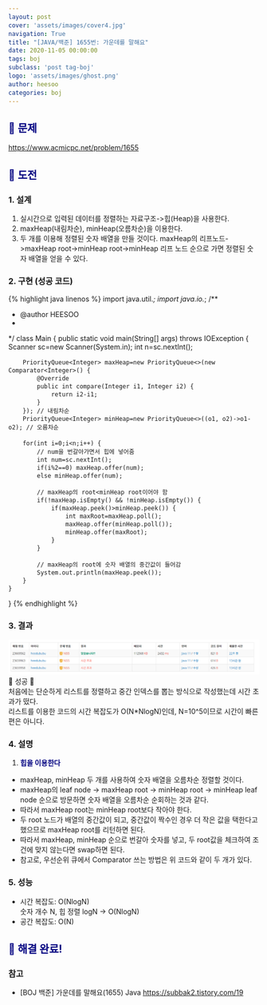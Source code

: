 ```yaml
---
layout: post
cover: 'assets/images/cover4.jpg'
navigation: True
title: "[JAVA/백준] 1655번: 가운데를 말해요"
date: 2020-11-05 00:00:00
tags: boj
subclass: 'post tag-boj'
logo: 'assets/images/ghost.png'
author: heesoo
categories: boj
---
```

## <span style="color:navy">👀 문제</span>
<https://www.acmicpc.net/problem/1655>

## <span style="color:navy">👊 도전</span>

### 1. 설계
1. 실시간으로 입력된 데이터를 정렬하는 자료구조->힙(Heap)을 사용한다.
2. maxHeap(내림차순), minHeap(오름차순)을 이용한다.
3. 두 개를 이용해 정렬된 숫자 배열을 만들 것이다. maxHeap의 리프노드->maxHeap root->minHeap root->minHeap 리프 노드 순으로 가면 정렬된 숫자 배열을 얻을 수 있다.

### 2. 구현 (성공 코드)
{% highlight java linenos %}
import java.util.*;
import java.io.*;
/**
 * @author HEESOO
 *
 */
class Main {
	public static void main(String[] args) throws IOException {
		Scanner sc=new Scanner(System.in);
		int n=sc.nextInt();
		
		PriorityQueue<Integer> maxHeap=new PriorityQueue<>(new Comparator<Integer>() {
			@Override
			public int compare(Integer i1, Integer i2) {
				return i2-i1;
			}
		}); // 내림차순
		PriorityQueue<Integer> minHeap=new PriorityQueue<>((o1, o2)->o1-o2); // 오름차순
		
		for(int i=0;i<n;i++) {
			// num을 번갈아가면서 힙에 넣어줌
			int num=sc.nextInt();
			if(i%2==0) maxHeap.offer(num);
			else minHeap.offer(num);
			
			// maxHeap의 root<minHeap root이어야 함
			if(!maxHeap.isEmpty() && !minHeap.isEmpty()) {
				if(maxHeap.peek()>minHeap.peek()) {
					int maxRoot=maxHeap.poll();
					maxHeap.offer(minHeap.poll());
					minHeap.offer(maxRoot);
				}
			}
			
			// maxHeap의 root에 숫자 배열의 중간값이 들어감
			System.out.println(maxHeap.peek());
		}
	}
	
}
{% endhighlight %}

### 3. 결과
![실행결과](./assets/images/201105_1.PNG)
🤟 성공 🤟  
처음에는 단순하게 리스트를 정렬하고 중간 인덱스를 뽑는 방식으로 작성했는데 시간 초과가 떴다.  
리스트를 이용한 코드의 시간 복잡도가 O(N*NlogN)인데, N=10^5이므로 시간이 빠른 편은 아니다.


### 4. 설명
1. **<span style="color:navy">힙을 이용한다</span>**  
- maxHeap, minHeap 두 개를 사용하여 숫자 배열을 오름차순 정렬할 것이다.
- maxHeap의 leaf node -> maxHeap root -> minHeap root -> minHeap leaf node 순으로 방문하면 숫자 배열을 오름차순 순회하는 것과 같다.
- 따라서 maxHeap root는 minHeap root보다 작아야 한다.
- 두 root 노드가 배열의 중간값이 되고, 중간값이 짝수인 경우 더 작은 값을 택한다고 했으므로 maxHeap root를 리턴하면 된다.
- 따라서 maxHeap, minHeap 순으로 번갈아 숫자를 넣고, 두 root값을 체크하여 조건에 맞지 않는다면 swap하면 된다.
- 참고로, 우선순위 큐에서 Comparator 쓰는 방법은 위 코드와 같이 두 개가 있다.
  
### 5. 성능
- 시간 복잡도: O(NlogN)  
숫자 개수 N, 힙 정렬 logN  -> O(NlogN)  
- 공간 복잡도: O(N)

## <span style="color:navy">👏 해결 완료!</span>

### 참고
- [BOJ 백준] 가운데를 말해요(1655) Java <https://subbak2.tistory.com/19>